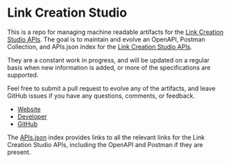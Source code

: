 # Link Creation StudioThis is a repo for managing machine readable artifacts for the [Link Creation Studio APIs](https://www.linkcreationstudio.com). The goal is to maintain and evolve an OpenAPI, Postman Collection, and APIs.json index for the [Link Creation Studio APIs](https://www.linkcreationstudio.com).They are a constant work in progress, and will be updated on a regular basis when new information is added, or more of the specifications are supported.Feel free to submit a pull request to evolve any of the artifacts, and leave GitHub issues if you have any questions, comments, or feedback.- [Website](https://www.linkcreationstudio.com)- [Developer](https://www.linkcreationstudio.com)- [GitHub](https://github.com/IPGPTP)The [APIs.json](https://github.com/api-evangelist/link-creation-studio/blob/master/apis.json) index provides links to all the relevant links for the Link Creation Studio APIs, including the OpenAPI and Postman if they are present.
